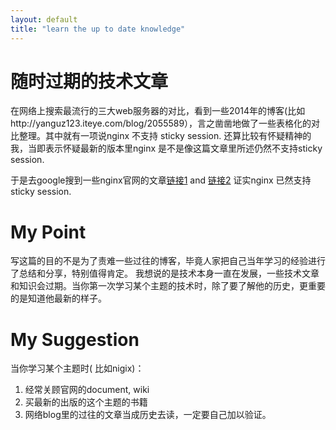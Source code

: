 ```yaml
---
layout: default
title: "learn the up to date knowledge"
---
```


# 随时过期的技术文章
在网络上搜索最流行的三大web服务器的对比，看到一些2014年的博客(比如http://yanguz123.iteye.com/blog/2055589），言之凿凿地做了一些表格化的对比整理。其中就有一项说nginx 不支持 sticky session. 还算比较有怀疑精神的我，当即表示怀疑最新的版本里nginx 是不是像这篇文章里所述仍然不支持sticky session.

于是去google搜到一些nginx官网的文章[链接1](https://www.nginx.com/products/session-persistence/) and [链接2](http://nginx.org/en/docs/http/ngx_http_upstream_module.html#sticky) 证实nginx 已然支持 sticky session.

# My Point

写这篇的目的不是为了责难一些过往的博客，毕竟人家把自己当年学习的经验进行了总结和分享，特别值得肯定。
我想说的是技术本身一直在发展，一些技术文章和知识会过期。当你第一次学习某个主题的技术时，除了要了解他的历史，更重要的是知道他最新的样子。

# My Suggestion

当你学习某个主题时( 比如nigix)：

1. 经常关顾官网的document, wiki
2. 买最新的出版的这个主题的书籍
3. 网络blog里的过往的文章当成历史去读，一定要自己加以验证。

